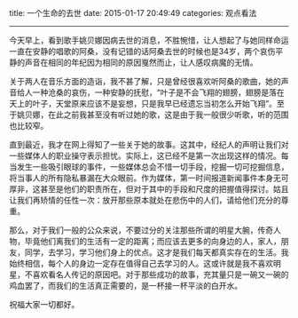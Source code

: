 title: 一个生命的去世
date: 2015-01-17 20:49:49
categories: 观点看法

---
今天早上，看到歌手姚贝娜因病去世的消息，不胜惋惜，让人想起了与她同样命运一直在安静的唱歌的阿桑，没有记错的话阿桑去世的时候也是34岁，两个哀伤平静的声音在相同的年纪因为相同的原因戛然而止，让人感叹病魔的无情。

<!--more-->

关于两人在音乐方面的造诣，我不甚了解，只是曾经很喜欢听阿桑的歌曲，她的声音给人一种沧桑的哀伤，一种安静的抚慰，“叶子是不会飞翔的翅膀，翅膀是落在天上的叶子，天堂原来应该不是妄想，只是我早已经遗忘当初怎么开始飞翔”。至于姚贝娜，在此之前我甚至没有听过她的歌，这是由于我一般很少听歌，听的范围也比较窄。

直到最近，我才在网上得知了一些关于她的故事。这其中，经纪人的声明让我们对一些媒体人的职业操守表示担忧。实际上，这已经不是第一次出现这样的情况。每当发生一些吸引眼球的事件，一些媒体总会不惜一切手段，挖掘一切可挖掘信息，将当事人的所有隐私暴漏在大众眼前。作为媒体，第一时间报道新闻事件本身无可厚非，这甚至是他们的职责所在，但对于其中的手段和尺度的把握值得探讨。姑且让我们再矫情的任性一次：放开那些原本就处在悲伤中的人们，请给他们充分的尊重。

那么，对于我们一般的公众来说，不要过分的关注那些所谓的明星大腕，传奇人物，毕竟他们离我们的生活有一定的距离；而应该去更多的向身边的人，家人，朋友，同学，去学习，学习他们身上的优点。这才是我们每天都真实存在的生活。我始终相信，每个人的身边一定存在值得自己去学习的人。这或许就是我不喜欢明星，不喜欢看名人传记的原因吧。对于那些成功的故事，充其量只是一碗又一碗的鸡血罢了，而我们的生活真正需要的，是一杯接一杯平淡的白开水。

祝福大家一切都好。

